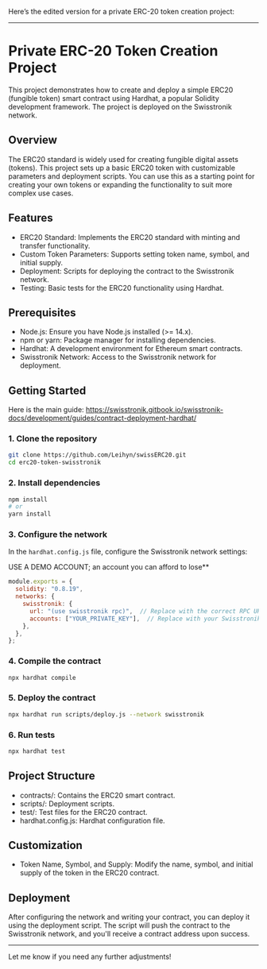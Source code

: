 Here’s the edited version for a private ERC-20 token creation project:

---

# Private ERC-20 Token Creation Project

This project demonstrates how to create and deploy a simple ERC20 (fungible token) smart contract using Hardhat, a popular Solidity development framework. The project is deployed on the Swisstronik network.

## Overview

The ERC20 standard is widely used for creating fungible digital assets (tokens). This project sets up a basic ERC20 token with customizable parameters and deployment scripts. You can use this as a starting point for creating your own tokens or expanding the functionality to suit more complex use cases.

## Features

- ERC20 Standard: Implements the ERC20 standard with minting and transfer functionality.
- Custom Token Parameters: Supports setting token name, symbol, and initial supply.
- Deployment: Scripts for deploying the contract to the Swisstronik network.
- Testing: Basic tests for the ERC20 functionality using Hardhat.

## Prerequisites

- Node.js: Ensure you have Node.js installed (>= 14.x).
- npm or yarn: Package manager for installing dependencies.
- Hardhat: A development environment for Ethereum smart contracts.
- Swisstronik Network: Access to the Swisstronik network for deployment.

## Getting Started

Here is the main guide: https://swisstronik.gitbook.io/swisstronik-docs/development/guides/contract-deployment-hardhat/

### 1. Clone the repository

```bash
git clone https://github.com/Leihyn/swissERC20.git
cd erc20-token-swisstronik
```

### 2. Install dependencies

```bash
npm install
# or
yarn install
```

### 3. Configure the network

In the `hardhat.config.js` file, configure the Swisstronik network settings:

USE A DEMO ACCOUNT; an account you can afford to lose**

```javascript
module.exports = {
  solidity: "0.8.19",
  networks: {
    swisstronik: {
      url: "(use swisstronik rpc)",  // Replace with the correct RPC URL in the gitbook
      accounts: ["YOUR_PRIVATE_KEY"],  // Replace with your Swisstronik network private key
    },
  },
};
```

### 4. Compile the contract

```bash
npx hardhat compile
```

### 5. Deploy the contract

```bash
npx hardhat run scripts/deploy.js --network swisstronik
```

### 6. Run tests

```bash
npx hardhat test
```

## Project Structure

- contracts/: Contains the ERC20 smart contract.
- scripts/: Deployment scripts.
- test/: Test files for the ERC20 contract.
- hardhat.config.js: Hardhat configuration file.

## Customization

- Token Name, Symbol, and Supply: Modify the name, symbol, and initial supply of the token in the ERC20 contract.

## Deployment

After configuring the network and writing your contract, you can deploy it using the deployment script. The script will push the contract to the Swisstronik network, and you'll receive a contract address upon success.

--- 

Let me know if you need any further adjustments!
